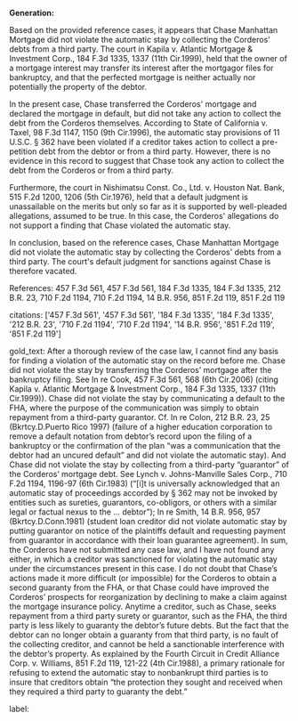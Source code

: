 **Generation:**


Based on the provided reference cases, it appears that Chase Manhattan Mortgage did not violate the automatic stay by collecting the Corderos' debts from a third party. The court in Kapila v. Atlantic Mortgage & Investment Corp., 184 F.3d 1335, 1337 (11th Cir.1999), held that the owner of a mortgage interest may transfer its interest after the mortgagor files for bankruptcy, and that the perfected mortgage is neither actually nor potentially the property of the debtor.

In the present case, Chase transferred the Corderos' mortgage and declared the mortgage in default, but did not take any action to collect the debt from the Corderos themselves. According to State of California v. Taxel, 98 F.3d 1147, 1150 (9th Cir.1996), the automatic stay provisions of 11 U.S.C. § 362 have been violated if a creditor takes action to collect a pre-petition debt from the debtor or from a third party. However, there is no evidence in this record to suggest that Chase took any action to collect the debt from the Corderos or from a third party.

Furthermore, the court in Nishimatsu Const. Co., Ltd. v. Houston Nat. Bank, 515 F.2d 1200, 1206 (5th Cir.1976), held that a default judgment is unassailable on the merits but only so far as it is supported by well-pleaded allegations, assumed to be true. In this case, the Corderos' allegations do not support a finding that Chase violated the automatic stay.

In conclusion, based on the reference cases, Chase Manhattan Mortgage did not violate the automatic stay by collecting the Corderos' debts from a third party. The court's default judgment for sanctions against Chase is therefore vacated.

References:
457 F.3d 561, 457 F.3d 561, 184 F.3d 1335, 184 F.3d 1335, 212 B.R. 23, 710 F.2d 1194, 710 F.2d 1194, 14 B.R. 956, 851 F.2d 119, 851 F.2d 119


citations: ['457 F.3d 561', '457 F.3d 561', '184 F.3d 1335', '184 F.3d 1335', '212 B.R. 23', '710 F.2d 1194', '710 F.2d 1194', '14 B.R. 956', '851 F.2d 119', '851 F.2d 119']

gold_text: After a thorough review of the case law, I cannot find any basis for finding a violation of the automatic stay on the record before me. Chase did not violate the stay by transferring the Corderos’ mortgage after the bankruptcy filing. See In re Cook, 457 F.3d 561, 568 (6th Cir.2006) (citing Kapila v. Atlantic Mortgage & Investment Corp., 184 F.3d 1335, 1337 (11th Cir.1999)). Chase did not violate the stay by communicating a default to the FHA, where the purpose of the communication was simply to obtain repayment from a third-party guarantor. Cf. In re Colon, 212 B.R. 23, 25 (Bkrtcy.D.Puerto Rico 1997) (failure of a higher education corporation to remove a default notation from debtor’s record upon the filing of a bankruptcy or the confirmation of the plan “was a communication that the debtor had an uncured default” and did not violate the automatic stay). And Chase did not violate the stay by collecting from a third-party “guarantor” of the Corderos’ mortgage debt. See Lynch v. Johns-Manville Sales Corp., 710 F.2d 1194, 1196-97 (6th Cir.1983) (“[i]t is universally acknowledged that an automatic stay of proceedings accorded by § 362 may not be invoked by entities such as sureties, guarantors, co-obligors, or others with a similar legal or factual nexus to the ... debtor”); In re Smith, 14 B.R. 956, 957 (Bkrtcy.D.Conn.1981) (student loan creditor did not violate automatic stay by putting guarantor on notice of the plaintiffs default and requesting payment from guarantor in accordance with their loan guarantee agreement). In sum, the Corderos have not submitted any case law, and I have not found any either, in which a creditor was sanctioned for violating the automatic stay under the circumstances present in this case. I do not doubt that Chase’s actions made it more difficult (or impossible) for the Corderos to obtain a second guaranty from the FHA, or that Chase could have improved the Corderos’ prospects for reorganization by declining to make a claim against the mortgage insurance policy. Anytime a creditor, such as Chase, seeks repayment from a third party surety or guarantor, such as the FHA, the third party is less likely to guaranty the debtor’s future debts. But the fact that the debtor can no longer obtain a guaranty from that third party, is no fault of the collecting creditor, and cannot be held a sanctionable interference with the debtor’s property. As explained by the Fourth Circuit in Credit Alliance Corp. v. Williams, 851 F.2d 119, 121-22 (4th Cir.1988), a primary rationale for refusing to extend the automatic stay to nonbankrupt third parties is to insure that creditors obtain “the protection they sought and received when they required a third party to guaranty the debt.”

label: 